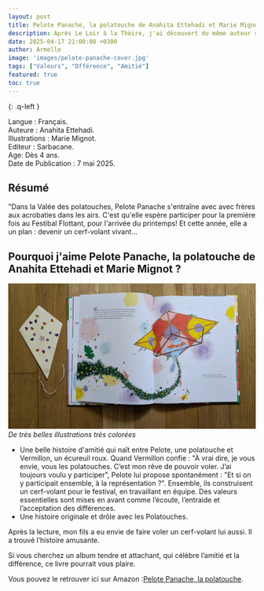 ```yaml
---
layout: post
title: Pelote Panache, la polatouche de Anahita Ettehadi et Marie Mignot 
description: Après Le Loir à la Thèire, j'ai découvert du même auteur son livre Pelote Panache, la polatouche. Une histoire drôle et amusante. Qui sont les polatouches? Venez le découvrir..
date: 2025-04-17 21:00:00 +0300
author: Armelle
image: 'images/pelote-panache-cover.jpg'
tags: ["Valeurs", "Dfférence", "Amitié"]
featured: true
toc: true
---
```

{: .q-left }

Langue : Français.    
Auteure : Anahita Ettehadi.   
Illustrations : Marie Mignot.   
Editeur : Sarbacane.    
Age: Dès 4 ans.   
Date de Publication : 7 mai 2025.  

## Résumé 

"Dans la Valée des polatouches, Pelote Panache s'entraîne avec avec frères aux acrobaties dans les airs.  C'est qu'elle espère participer pour la première fois au Festibal Flottant, pour l'arrivée du printemps! Et cette année, elle a un plan : devenir un cerf-volant vivant... 

## Pourquoi j'aime Pelote Panache, la polatouche de Anahita Ettehadi et Marie Mignot ?

![De très belles illustrations très colorées](images/pelote-panache-int.jpg)
*De très belles illustrations très colorées*
- Une belle histoire d'amitié qui naît entre Pelote, une polatouche et Vermillon, un écureuil roux. Quand Vermillon confie : "À vrai dire, je vous envie, vous les polatouches. C’est mon rêve de pouvoir voler. J’ai toujours voulu y participer", Pelote lui propose spontanément : "Et si on y participait ensemble, à la représentation ?". Ensemble, ils construisent un cerf-volant pour le festival, en travaillant en équipe. Des valeurs essentielles sont mises en avant comme l’écoute, l’entraide et l’acceptation des différences.
- Une histoire originale et drôle avec les Polatouches.

Après la lecture, mon fils a eu envie de faire voler un cerf-volant lui aussi. Il a trouvé l’histoire amusante.

Si vous cherchez un album tendre et attachant, qui célèbre l’amitié et la différence, ce livre pourrait vous plaire.

Vous pouvez le retrouver ici sur Amazon :[Pelote Panache, la polatouche](https://amzn.to/43C8Smk).


